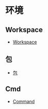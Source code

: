 # 环境

## Workspace

- [Workspace](10_workspace/README.md)

## 包

- [包](20_package/README.md)

## Cmd

- [Command](30_cmd/README.md)







